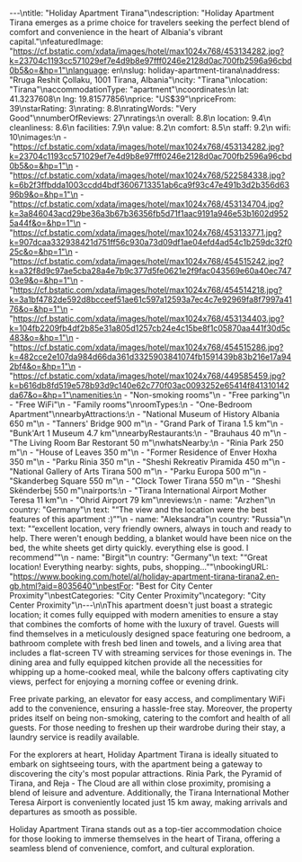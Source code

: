 ---\ntitle: "Holiday Apartment Tirana"\ndescription: "Holiday Apartment Tirana emerges as a prime choice for travelers seeking the perfect blend of comfort and convenience in the heart of Albania's vibrant capital."\nfeaturedImage: "https://cf.bstatic.com/xdata/images/hotel/max1024x768/453134282.jpg?k=23704c1193cc571029ef7e4d9b8e97fff0246e2128d0ac700fb2596a96cbd0b5&o=&hp=1"\nlanguage: en\nslug: holiday-apartment-tirana\naddress: "Rruga Reshit Çollaku, 1001 Tirana, Albania"\ncity: "Tirana"\nlocation: "Tirana"\naccommodationType: "apartment"\ncoordinates:\n  lat: 41.3237608\n  lng: 19.81577856\nprice: "US$39"\npriceFrom: 39\nstarRating: 3\nrating: 8.8\nratingWords: "Very Good"\nnumberOfReviews: 27\nratings:\n  overall: 8.8\n  location: 9.4\n  cleanliness: 8.6\n  facilities: 7.9\n  value: 8.2\n  comfort: 8.5\n  staff: 9.2\n  wifi: 10\nimages:\n  - "https://cf.bstatic.com/xdata/images/hotel/max1024x768/453134282.jpg?k=23704c1193cc571029ef7e4d9b8e97fff0246e2128d0ac700fb2596a96cbd0b5&o=&hp=1"\n  - "https://cf.bstatic.com/xdata/images/hotel/max1024x768/522584338.jpg?k=6b2f3ffbdda1003ccdd4bdf3606713351ab6ca9f93c47e491b3d2b356d6396b9&o=&hp=1"\n  - "https://cf.bstatic.com/xdata/images/hotel/max1024x768/453134704.jpg?k=3a846043acd29be36a3b67b36356fb5d71f1aac9191a946e53b1602d9525a44f&o=&hp=1"\n  - "https://cf.bstatic.com/xdata/images/hotel/max1024x768/453133771.jpg?k=907dcaa332938421d751ff56c930a73d09df1ae04efd4ad54c1b259dc32f025c&o=&hp=1"\n  - "https://cf.bstatic.com/xdata/images/hotel/max1024x768/454515242.jpg?k=a32f8d9c97ae5cba28a4e7b9c377d5fe0621e2f9fac043569e60a40ec74703e9&o=&hp=1"\n  - "https://cf.bstatic.com/xdata/images/hotel/max1024x768/454514218.jpg?k=3a1bf4782de592d8bcceef51ae61c597a12593a7ec4c7e92969fa8f7997a4176&o=&hp=1"\n  - "https://cf.bstatic.com/xdata/images/hotel/max1024x768/453134403.jpg?k=104fb2209fb4df2b85e31a805d1257cb24e4c15be8f1c05870aa441f30d5c483&o=&hp=1"\n  - "https://cf.bstatic.com/xdata/images/hotel/max1024x768/454515286.jpg?k=482cce2e107da984d66da361d3325903841074fb1591439b83b216e17a942bf4&o=&hp=1"\n  - "https://cf.bstatic.com/xdata/images/hotel/max1024x768/449585459.jpg?k=b616db8fd519e578b93d9c140e62c770f03ac0093252e65414f841310142da67&o=&hp=1"\namenities:\n  - "Non-smoking rooms"\n  - "Free parking"\n  - "Free WiFi"\n  - "Family rooms"\nroomTypes:\n  - "One-Bedroom Apartment"\nnearbyAttractions:\n  - "National Museum of History Albania 650 m"\n  - "Tanners' Bridge 900 m"\n  - "Grand Park of Tirana 1.5 km"\n  - "Bunk'Art 1 Museum 4.7 km"\nnearbyRestaurants:\n  - "Brauhaus 40 m"\n  - "The Living Room Bar Restorant 50 m"\nwhatsNearby:\n  - "Rinia Park 250 m"\n  - "House of Leaves 350 m"\n  - "Former Residence of Enver Hoxha 350 m"\n  - "Parku Rinia 350 m"\n  - "Sheshi Rekreativ Piramida 450 m"\n  - "National Gallery of Arts Tirana 500 m"\n  - "Parku Europa 500 m"\n  - "Skanderbeg Square 550 m"\n  - "Clock Tower Tirana 550 m"\n  - "Sheshi Skënderbej 550 m"\nairports:\n  - "Tirana International Airport Mother Teresa 11 km"\n  - "Ohrid Airport 79 km"\nreviews:\n  - name: "Arzhen"\n    country: "Germany"\n    text: "“The view and the location were the best features of this apartment :)”"\n  - name: "Aleksandra"\n    country: "Russia"\n    text: "“excellent location, very friendly owners, always in touch and ready to help. There weren't enough bedding, a blanket would have been nice on the bed, the white sheets get dirty quickly. everything else is good. I recommend”"\n  - name: "Birgit"\n    country: "Germany"\n    text: "“Great location! Everything nearby: sights, pubs, shopping...”"\nbookingURL: "https://www.booking.com/hotel/al/holiday-apartment-tirana-tirana2.en-gb.html?aid=8035640"\nbestFor: "Best for City Center Proximity"\nbestCategories: "City Center Proximity"\ncategory: "City Center Proximity"\n---\n\nThis apartment doesn't just boast a strategic location; it comes fully equipped with modern amenities to ensure a stay that combines the comforts of home with the luxury of travel. Guests will find themselves in a meticulously designed space featuring one bedroom, a bathroom complete with fresh bed linen and towels, and a living area that includes a flat-screen TV with streaming services for those evenings in. The dining area and fully equipped kitchen provide all the necessities for whipping up a home-cooked meal, while the balcony offers captivating city views, perfect for enjoying a morning coffee or evening drink.

Free private parking, an elevator for easy access, and complimentary WiFi add to the convenience, ensuring a hassle-free stay. Moreover, the property prides itself on being non-smoking, catering to the comfort and health of all guests. For those needing to freshen up their wardrobe during their stay, a laundry service is readily available.

For the explorers at heart, Holiday Apartment Tirana is ideally situated to embark on sightseeing tours, with the apartment being a gateway to discovering the city's most popular attractions. Rinia Park, the Pyramid of Tirana, and Reja - The Cloud are all within close proximity, promising a blend of leisure and adventure. Additionally, the Tirana International Mother Teresa Airport is conveniently located just 15 km away, making arrivals and departures as smooth as possible.

Holiday Apartment Tirana stands out as a top-tier accommodation choice for those looking to immerse themselves in the heart of Tirana, offering a seamless blend of convenience, comfort, and cultural exploration.